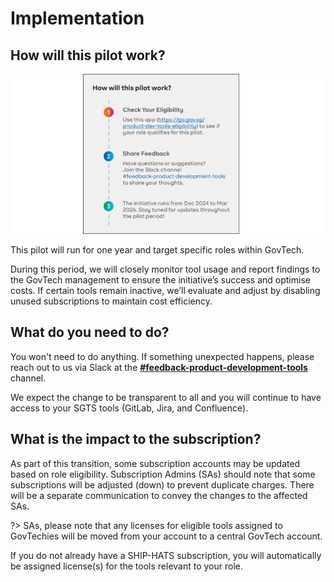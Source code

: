# Implementation

## How will this pilot work?

![implem](/assets/implementation.png)

This pilot will run for one year and target specific roles within GovTech. 

During this period, we will closely monitor tool usage and report findings to the GovTech management to ensure the initiative’s success and optimise costs. If certain tools remain inactive, we’ll evaluate and adjust by disabling unused subscriptions to maintain cost efficiency.


## What do you need to do?

You won't need to do anything. If something unexpected happens, please reach out to us via Slack at the [**#feedback-product-development-tools**](https://govtech.enterprise.slack.com/archives/C07UF60HY9Y) channel. 

We expect the change to be transparent to all and you will continue to have access to your SGTS tools (GitLab, Jira, and Confluence).

## What is the impact to the subscription? 

As part of this transition, some subscription accounts may be updated based on role eligibility. Subscription Admins (SAs) should note that some subscriptions will be adjusted (down) to prevent duplicate charges. There will be a separate communication to convey the changes to the affected SAs.

?> SAs, please note that any licenses for eligible tools assigned to GovTechies will be moved from your account to a central GovTech  account.

If you do not already have a SHIP-HATS subscription, you will automatically be assigned license(s) for the tools relevant to your role.

